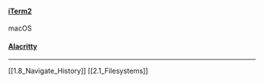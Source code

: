 #### [iTerm2](https://iterm2.com/) 
macOS

#### [Alacritty](https://github.com/alacritty/alacritty)

---
[[1.8_Navigate_History]]
[[2.1_Filesystems]]
